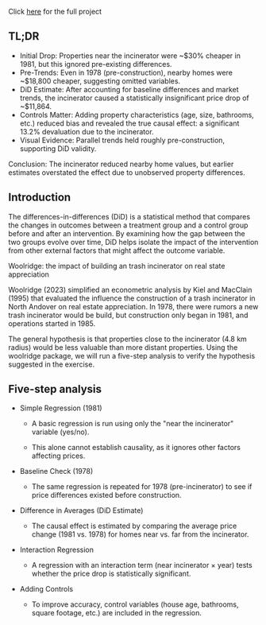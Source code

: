 Click [here](https://anabodevan.quarto.pub/data-journeys/blog/diff-diff/) for the full project

## TL;DR 

- Initial Drop: Properties near the incinerator were ~$30% cheaper in 1981, but this ignored pre-existing differences.
- Pre-Trends: Even in 1978 (pre-construction), nearby homes were ~$18,800 cheaper, suggesting omitted variables.
- DiD Estimate: After accounting for baseline differences and market trends, the incinerator caused a statistically insignificant price drop of ~$11,864.
- Controls Matter: Adding property characteristics (age, size, bathrooms, etc.) reduced bias and revealed the true causal effect: a significant 13.2% devaluation due to the incinerator.
- Visual Evidence: Parallel trends held roughly pre-construction, supporting DiD validity.

Conclusion: The incinerator reduced nearby home values, but earlier estimates overstated the effect due to unobserved property differences.



## Introduction

The differences-in-differences (DiD) is a statistical method that compares the changes in outcomes between a treatment group and a control group before and after an intervention. By examining how the gap between the two groups evolve over time, DiD helps isolate the impact of the intervention from other external factors that might affect the outcome variable.

Woolridge: the impact of building an trash incinerator on real state appreciation

Woolridge (2023) simplified an econometric analysis by Kiel and MacClain (1995) that evaluated the influence the construction of a trash incinerator in North Andover on real estate appreciation. In 1978, there were rumors a new trash incinerator would be build, but construction only began in 1981, and operations started in 1985.

The general hypothesis is that properties close to the incinerator (4.8 km radius) would be less valuable than more distant properties. Using the woolridge package, we will run a five-step analysis to verify the hypothesis suggested in the exercise.

## Five-step analysis

- Simple Regression (1981)

  - A basic regression is run using only the "near the incinerator" variable (yes/no).

  - This alone cannot establish causality, as it ignores other factors affecting prices.

- Baseline Check (1978)

  - The same regression is repeated for 1978 (pre-incinerator) to see if price differences existed before construction.

- Difference in Averages (DiD Estimate)

  - The causal effect is estimated by comparing the average price change (1981 vs. 1978) for homes near vs. far from the incinerator.

- Interaction Regression

  - A regression with an interaction term (near incinerator × year) tests whether the price drop is statistically significant.

- Adding Controls

  - To improve accuracy, control variables (house age, bathrooms, square footage, etc.) are included in the regression.
